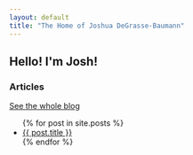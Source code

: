 ```yaml
---
layout: default
title: "The Home of Joshua DeGrasse-Baumann"
---
```


## Hello! I'm Josh!

<h3>Articles</h3>
<a href="{% link blog.md %}">See the whole blog</a>
<ul>
{% for post in site.posts %}
  <li>
    <a href="{{ post.url }}">{{ post.title }}</a>
  </li>
{% endfor %}
</ul>
